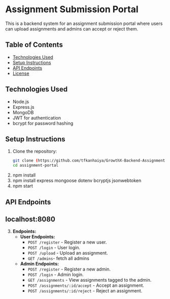 # Assignment Submission Portal

This is a backend system for an assignment submission portal where users can upload assignments and admins can accept or reject them.

## Table of Contents
- [Technologies Used](#technologies-used)
- [Setup Instructions](#setup-instructions)
- [API Endpoints](#api-endpoints)
- [License](#license)

## Technologies Used
- Node.js
- Express.js
- MongoDB
- JWT for authentication
- bcrypt for password hashing

## Setup Instructions
1. Clone the repository:
   ```bash
   git clone (https://github.com/tfkanhaiya/GrowthX-Backend-Assignment.git)
   cd assignment-portal

2. npm install
3. npm install express mongoose dotenv bcryptjs jsonwebtoken
4. npm start 

## API Endpoints
## localhost:8080
3. **Endpoints:**
    - **User Endpoints:**
        - `POST /register` - Register a new user.
        - `POST /login` - User login.
        - `POST /upload` - Upload an assignment.
        - `GET /admins`- fetch all admins
    - **Admin Endpoints:**
        - `POST /register` - Register a new admin.
        - `POST /login` - Admin login.
        - `GET /assignments` - View assignments tagged to the admin.
        - `POST /assignments/:id/accept` - Accept an assignment.
        - `POST /assignments/:id/reject` - Reject an assignment.
